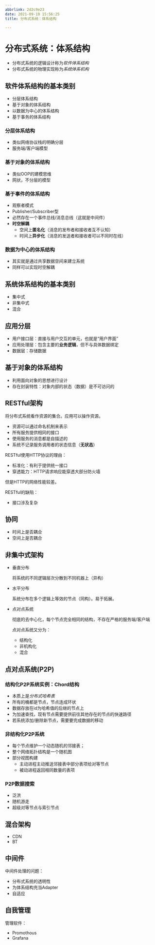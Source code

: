 ```yaml
---
abbrlink: 2d2c9e23
date: 2021-09-10 15:56:25
title: 分布式系统：体系结构

---
```

# 分布式系统：体系结构
- 分布式系统的逻辑设计称为*软件体系结构*
- 分布式系统的物理实现称为*系统体系机构*

## 软件体系结构的基本类别
- 分层体系结构
- 基于对象的体系结构
- 以数据为中心的体系结构
- 基于事务的体系结构

### 分层体系结构
- 类似网络协议栈的明确分层
- 服务端/客户端模型

### 基于对象的体系结构
- 类似OOP的建模思维
- 网状，不分层的模型

### 基于事件的体系结构
- 观察者模式
- Publisher/Subscriber型
- 必然存在一个事件总线/消息总线（这就是中间件）
- **时空解耦**
  - 空间上**匿名化**（消息的发布者和接收者互不认知）
  - 时间上**异步化**（消息的发送者和接收者可以不同时在线）

### 数据为中心的体系结构
- 其实就是通过共享数据空间来建立系统
- 同样可以实现时空解耦

## 系统体系结构的基本类别
- 集中式
- 非集中式
- 混合

## 应用分层
- 用户接口层：直接与用户交互的单元，也就是“用户界面”
- 应用处理层：包含主要的**业务逻辑**，但不与具体数据绑定
- 数据层：存储数据

## 基于对象的体系结构
- 利用面向对象的思想进行设计
- 存在封装特性：对象内部的状态（数据）是不可访问的

## RESTful架构

将分布式系统看作资源的集合。应用可以操作资源。

- 资源可以通过命名机制来表示
- 所有服务提供相同的接口
- 使用服务的消息都是自描述的
- 系统不记录服务调用者的状态信息（**无状态**）

RESTful使用HTTP协议的理由：
- 标准化：有利于提供统一接口
- 穿透能力：HTTP请求响应能穿透大部分防火墙

但是HTTP的网络性能较差。

RESTful的缺陷：
- 接口涉及复杂


## 协同
- 时间上是否耦合
- 空间上是否耦合

## 非集中式架构
- 垂直分布
  
  将系统的不同逻辑层次分散到不同机器上（异构）

- 水平分布
  
  系统分布在多个逻辑上等效的节点（同构）。易于拓展。

- 点对点系统
  
  彻底的去中心化，每个节点完全相同的结构，不存在严格的服务端/客户端

  点对点系统又分为：
  - 结构化
  - 非机构化
  - 混合

## 点对点系统(P2P)
### 结构化P2P系统实例：Chord结构
- 本质上是*分布式哈希表*
- 所有的桶都是节点，节点连成环状
- 数据存放在id为哈希值的后继的节点上
- 为加速查找，现有节点需要提供前往其他存在的节点的快速路径
- 若系统添加/删除新节点，需要要完成数据的移动

### 非结构化P2P系统
- 每个节点维护一个动态随机的邻接表；
- 整个网络拓扑结构是一个随机图
- 部分视图构建
  - 主动进程主动推送邻接表中部分表项给对等节点
  - 被动进程返回相同数量的表项

### P2P数据搜索
- 泛洪
- 随机游走
- 超级对等节点与索引节点

## 混合架构
- CDN
- BT

## 中间件
中间件处理的问题：
- 分布式系统的透明性
- 为体系结构充当Adapter
- 自适应

## 自我管理
管理软件：
- Promothous
- Grafana